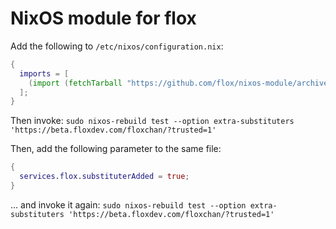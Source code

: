 # NixOS module for flox

Add the following to `/etc/nixos/configuration.nix`:

```nix
{
  imports = [
    (import (fetchTarball "https://github.com/flox/nixos-module/archive/master.tar.gz"))
  ];
}
```

Then invoke: `sudo nixos-rebuild test --option extra-substituters 'https://beta.floxdev.com/floxchan/?trusted=1'`

Then, add the following parameter to the same file:

```nix
{
  services.flox.substituterAdded = true;
}
```

... and invoke it again: `sudo nixos-rebuild test --option extra-substituters 'https://beta.floxdev.com/floxchan/?trusted=1'`

